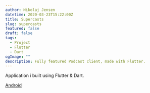 ```yaml
---
author: Nikolaj Jensen
datetime: 2020-03-23T15:22:00Z
title: Supercasts
slug: supercasts
featured: false
draft: false
tags:
  - Project
  - Flutter
  - Dart
ogImage: ""
description: Fully featured Podcast client, made with Flutter.
---
```


Application i built using Flutter & Dart.

[Android](https://play.google.com/store/apps/details?id=com.nikolajjsj.supercasts)
